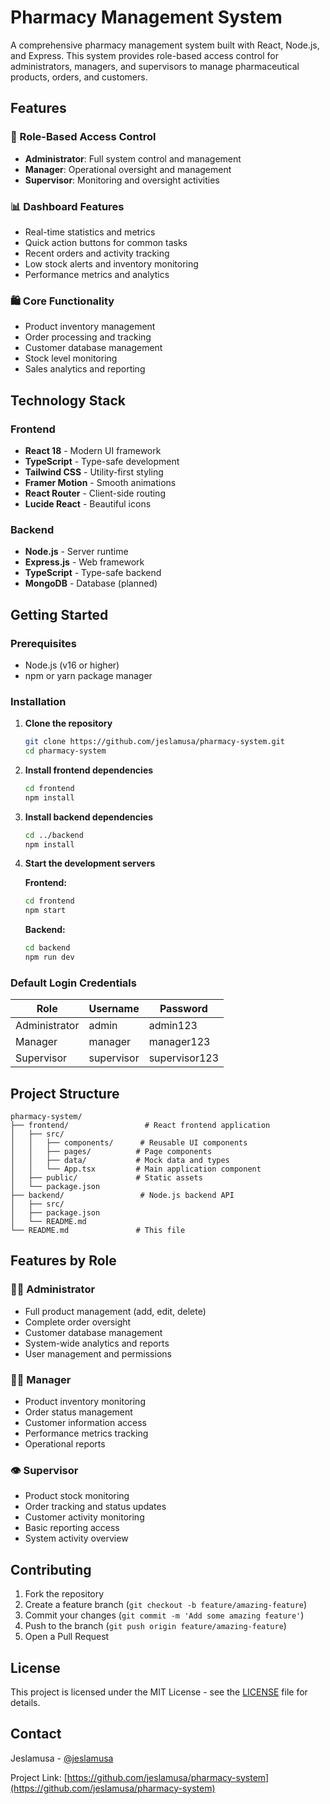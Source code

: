 # Pharmacy Management System

A comprehensive pharmacy management system built with React, Node.js, and Express. This system provides role-based access control for administrators, managers, and supervisors to manage pharmaceutical products, orders, and customers.

## Features

### 🔐 Role-Based Access Control
- **Administrator**: Full system control and management
- **Manager**: Operational oversight and management  
- **Supervisor**: Monitoring and oversight activities

### 📊 Dashboard Features
- Real-time statistics and metrics
- Quick action buttons for common tasks
- Recent orders and activity tracking
- Low stock alerts and inventory monitoring
- Performance metrics and analytics

### 🛍️ Core Functionality
- Product inventory management
- Order processing and tracking
- Customer database management
- Stock level monitoring
- Sales analytics and reporting

## Technology Stack

### Frontend
- **React 18** - Modern UI framework
- **TypeScript** - Type-safe development
- **Tailwind CSS** - Utility-first styling
- **Framer Motion** - Smooth animations
- **React Router** - Client-side routing
- **Lucide React** - Beautiful icons

### Backend
- **Node.js** - Server runtime
- **Express.js** - Web framework
- **TypeScript** - Type-safe backend
- **MongoDB** - Database (planned)

## Getting Started

### Prerequisites
- Node.js (v16 or higher)
- npm or yarn package manager

### Installation

1. **Clone the repository**
   ```bash
   git clone https://github.com/jeslamusa/pharmacy-system.git
   cd pharmacy-system
   ```

2. **Install frontend dependencies**
   ```bash
   cd frontend
   npm install
   ```

3. **Install backend dependencies**
   ```bash
   cd ../backend
   npm install
   ```

4. **Start the development servers**

   **Frontend:**
   ```bash
   cd frontend
   npm start
   ```

   **Backend:**
   ```bash
   cd backend
   npm run dev
   ```

### Default Login Credentials

| Role | Username | Password |
|------|----------|----------|
| Administrator | admin | admin123 |
| Manager | manager | manager123 |
| Supervisor | supervisor | supervisor123 |

## Project Structure

```
pharmacy-system/
├── frontend/                 # React frontend application
│   ├── src/
│   │   ├── components/      # Reusable UI components
│   │   ├── pages/          # Page components
│   │   ├── data/           # Mock data and types
│   │   └── App.tsx         # Main application component
│   ├── public/             # Static assets
│   └── package.json
├── backend/                 # Node.js backend API
│   ├── src/
│   ├── package.json
│   └── README.md
└── README.md               # This file
```

## Features by Role

### 👨‍💼 Administrator
- Full product management (add, edit, delete)
- Complete order oversight
- Customer database management
- System-wide analytics and reports
- User management and permissions

### 👨‍💻 Manager
- Product inventory monitoring
- Order status management
- Customer information access
- Performance metrics tracking
- Operational reports

### 👁️ Supervisor
- Product stock monitoring
- Order tracking and status updates
- Customer activity monitoring
- Basic reporting access
- System activity overview

## Contributing

1. Fork the repository
2. Create a feature branch (`git checkout -b feature/amazing-feature`)
3. Commit your changes (`git commit -m 'Add some amazing feature'`)
4. Push to the branch (`git push origin feature/amazing-feature`)
5. Open a Pull Request

## License

This project is licensed under the MIT License - see the [LICENSE](LICENSE) file for details.

## Contact

Jeslamusa - [@jeslamusa](https://github.com/jeslamusa)

Project Link: [https://github.com/jeslamusa/pharmacy-system](https://github.com/jeslamusa/pharmacy-system)


